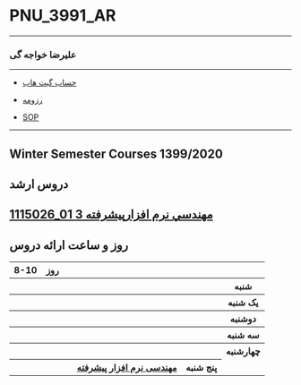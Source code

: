 # PNU_3991_AR
---------
### علیرضا خواجه گی
 
---
- [حساب گیت هاب](https://github.com/alireza-khajehgee)

- [رزومه](https://alireza-khajehgee.github.io/)

- [SOP](https://alireza-khajehgee.github.io/khajehgee-sop/)

------------------
## Winter Semester Courses 1399/2020

## دروس ارشد

[1115026_01	مهندسي نرم افزارپيشرفته	3](https://github.com/saharzeinivand/PNU_3991_AR/tree/main/AdvancedSoftwareEngineering)
--------------
## روز و ساعت ارائه دروس

<table style="width:100%">
  <tr>
     <th>8-10</th>
    <th>روز</th>
  </tr>
  <tr>
    <th ></th>
    <th ></th>
    <th ></th>
    <th></th>
    <th></th>
    <th>شنبه</th>
  </tr>
   <tr>
    <th ></th>
    <th ></th>
    <th></th>
    <th></th>
    <th ></th>
    <th>یک شنبه</th>
  </tr>
   <tr>
     <th ></th>
     <th ></th>
     <th></th>
     <th></th>
    <th ></th>   
    <th>دوشنبه</th>
  </tr>
   <tr>
    <th ></th>
    <th ></th>
    <th></th>
    <th></th>
    <th ></th>
    <th>سه شنبه</th>
  </tr>
   <tr>
    <th ></th>
    <th ></th>
    <th></th>
    <th></th>
     <th ></th>
    <th>چهارشنبه</th>
  </tr>
   <tr>
     <th ></th>
     <th ></th>
     <th ></th>
     </th></th>
      <th><a href="https://github.com/AliRazavi-edu/PNU_3991/tree/master/_MSc/AdvancedSoftwareEngineering">مهندسی نرم افزار پیشرفته</a></th>
    <th>پنج شنبه</th>
  </tr>
</table>
